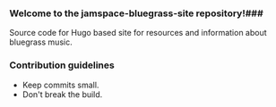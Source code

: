### Welcome to the jamspace-bluegrass-site repository!###

Source code for Hugo based site for resources and information about bluegrass music.


### Contribution guidelines ###

* Keep commits small. 
* Don't break the build.
